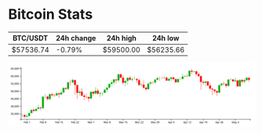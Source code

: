 # Bitcoin Stats

BTC/USDT|24h change|24h high|24h low|
|---|---|---|---|
|$57536.74|-0.79%|$59500.00|$56235.66|

<img src="./chart.svg">
